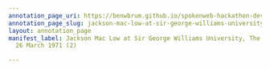 ```yaml
---
annotation_page_uri: https://benwbrum.github.io/spokenweb-hackathon-development-noterms/annotations/jackson-mac-low-at-sir-george-williams-university-the-poetry-series-26-march-1971-2--canvas-1-unknown.json
annotation_page_slug: jackson-mac-low-at-sir-george-williams-university-the-poetry-series-26-march-1971-2--canvas-1-unknown
layout: annotation_page
manifest_label: Jackson Mac Low at Sir George Williams University, The Poetry Series,
  26 March 1971 (2)

---
```

